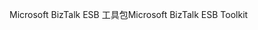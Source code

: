 <span data-ttu-id="92348-101">Microsoft BizTalk ESB 工具包</span><span class="sxs-lookup"><span data-stu-id="92348-101">Microsoft BizTalk ESB Toolkit</span></span>